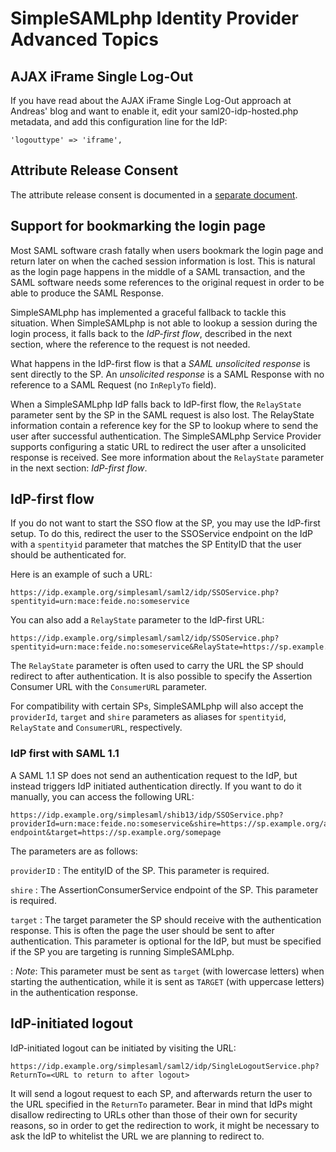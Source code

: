SimpleSAMLphp Identity Provider Advanced Topics
===============================================

<!-- 
	This file is written in Markdown syntax. 
	For more information about how to use the Markdown syntax, read here:
	http://daringfireball.net/projects/markdown/syntax
-->


<!-- {{TOC}} -->

AJAX iFrame Single Log-Out
--------------------------

If you have read about the AJAX iFrame Single Log-Out approach at Andreas' blog and want to enable it, edit your saml20-idp-hosted.php metadata, and add this configuration line for the IdP:

	'logouttype' => 'iframe',


Attribute Release Consent
-------------------------

The attribute release consent is documented in a [separate document](./consent:consent).


Support for bookmarking the login page
--------------------------------------

Most SAML software crash fatally when users bookmark the login page and return later on when the cached session information is lost. This is natural as the login page happens in the middle of a SAML transaction, and the SAML software needs some references to the original request in order to be able to produce the SAML Response.

SimpleSAMLphp has implemented a graceful fallback to tackle this situation. When SimpleSAMLphp is not able to lookup a session during the login process, it falls back to the *IdP-first flow*, described in the next section, where the reference to the request is not needed.

What happens in the IdP-first flow is that a *SAML unsolicited response* is sent directly to the SP. An *unsolicited response* is a SAML Response with no reference to a SAML Request (no `InReplyTo` field). 

When a SimpleSAMLphp IdP falls back to IdP-first flow, the `RelayState` parameter sent by the SP in the SAML request is also lost. The RelayState information contain a reference key for the SP to lookup where to send the user after successful authentication. The SimpleSAMLphp Service Provider supports configuring a static URL to redirect the user after a unsolicited response is received. See more information about the `RelayState` parameter in the next section: *IdP-first flow*.


IdP-first flow
--------------

If you do not want to start the SSO flow at the SP, you may use the IdP-first setup. To do this, redirect the user to the SSOService endpoint on the IdP with a `spentityid` parameter that matches the SP EntityID that the user should be authenticated for.

Here is an example of such a URL:

	https://idp.example.org/simplesaml/saml2/idp/SSOService.php?spentityid=urn:mace:feide.no:someservice

You can also add a `RelayState` parameter to the IdP-first URL:

	https://idp.example.org/simplesaml/saml2/idp/SSOService.php?spentityid=urn:mace:feide.no:someservice&RelayState=https://sp.example.org/somepage

The `RelayState` parameter is often used to carry the URL the SP should redirect to after authentication. It is also possible to specify the Assertion
Consumer URL with the `ConsumerURL` parameter.

For compatibility with certain SPs, SimpleSAMLphp will also accept the
`providerId`, `target` and `shire` parameters as aliases for `spentityid`,
`RelayState` and `ConsumerURL`, respectively.


### IdP first with SAML 1.1

A SAML 1.1 SP does not send an authentication request to the IdP, but instead triggers IdP initiated authentication directly.
If you want to do it manually, you can access the following URL:

	https://idp.example.org/simplesaml/shib13/idp/SSOService.php?providerId=urn:mace:feide.no:someservice&shire=https://sp.example.org/acs-endpoint&target=https://sp.example.org/somepage

The parameters are as follows:

`providerID`
:   The entityID of the SP.
    This parameter is required.

`shire`
:   The AssertionConsumerService endpoint of the SP.
    This parameter is required.

`target`
:   The target parameter the SP should receive with the authentication response.
    This is often the page the user should be sent to after authentication.
    This parameter is optional for the IdP, but must be specified if the SP you are targeting is running SimpleSAMLphp.

:   *Note*: This parameter must be sent as `target` (with lowercase letters) when starting the authentication, while it is sent as `TARGET` (with uppercase letters) in the authentication response.


IdP-initiated logout
--------------------

IdP-initiated logout can be initiated by visiting the URL:

    https://idp.example.org/simplesaml/saml2/idp/SingleLogoutService.php?ReturnTo=<URL to return to after logout>

It will send a logout request to each SP, and afterwards return the user to the URL specified in the `ReturnTo` parameter. Bear in mind that IdPs might disallow redirecting to URLs other than those of their own for security reasons, so in order to get the redirection to work, it might be necessary to ask the IdP to whitelist the URL we are planning to redirect to.
